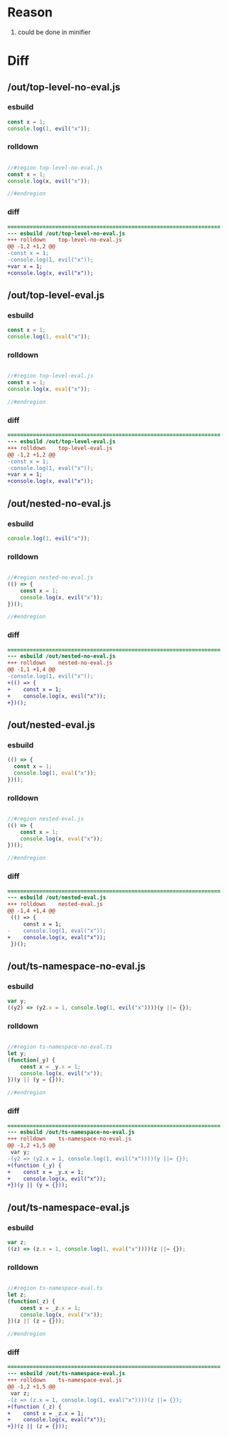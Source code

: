 # Reason
1. could be done in minifier
# Diff
## /out/top-level-no-eval.js
### esbuild
```js
const x = 1;
console.log(1, evil("x"));
```
### rolldown
```js

//#region top-level-no-eval.js
const x = 1;
console.log(x, evil("x"));

//#endregion

```
### diff
```diff
===================================================================
--- esbuild	/out/top-level-no-eval.js
+++ rolldown	top-level-no-eval.js
@@ -1,2 +1,2 @@
-const x = 1;
-console.log(1, evil("x"));
+var x = 1;
+console.log(x, evil("x"));

```
## /out/top-level-eval.js
### esbuild
```js
const x = 1;
console.log(1, eval("x"));
```
### rolldown
```js

//#region top-level-eval.js
const x = 1;
console.log(x, eval("x"));

//#endregion

```
### diff
```diff
===================================================================
--- esbuild	/out/top-level-eval.js
+++ rolldown	top-level-eval.js
@@ -1,2 +1,2 @@
-const x = 1;
-console.log(1, eval("x"));
+var x = 1;
+console.log(x, eval("x"));

```
## /out/nested-no-eval.js
### esbuild
```js
console.log(1, evil("x"));
```
### rolldown
```js

//#region nested-no-eval.js
(() => {
	const x = 1;
	console.log(x, evil("x"));
})();

//#endregion

```
### diff
```diff
===================================================================
--- esbuild	/out/nested-no-eval.js
+++ rolldown	nested-no-eval.js
@@ -1,1 +1,4 @@
-console.log(1, evil("x"));
+(() => {
+    const x = 1;
+    console.log(x, evil("x"));
+})();

```
## /out/nested-eval.js
### esbuild
```js
(() => {
  const x = 1;
  console.log(1, eval("x"));
})();
```
### rolldown
```js

//#region nested-eval.js
(() => {
	const x = 1;
	console.log(x, eval("x"));
})();

//#endregion

```
### diff
```diff
===================================================================
--- esbuild	/out/nested-eval.js
+++ rolldown	nested-eval.js
@@ -1,4 +1,4 @@
 (() => {
     const x = 1;
-    console.log(1, eval("x"));
+    console.log(x, eval("x"));
 })();

```
## /out/ts-namespace-no-eval.js
### esbuild
```js
var y;
((y2) => (y2.x = 1, console.log(1, evil("x"))))(y ||= {});
```
### rolldown
```js

//#region ts-namespace-no-eval.ts
let y;
(function(_y) {
	const x = _y.x = 1;
	console.log(x, evil("x"));
})(y || (y = {}));

//#endregion

```
### diff
```diff
===================================================================
--- esbuild	/out/ts-namespace-no-eval.js
+++ rolldown	ts-namespace-no-eval.js
@@ -1,2 +1,5 @@
 var y;
-(y2 => (y2.x = 1, console.log(1, evil("x"))))(y ||= {});
+(function (_y) {
+    const x = _y.x = 1;
+    console.log(x, evil("x"));
+})(y || (y = {}));

```
## /out/ts-namespace-eval.js
### esbuild
```js
var z;
((z) => (z.x = 1, console.log(1, eval("x"))))(z ||= {});
```
### rolldown
```js

//#region ts-namespace-eval.ts
let z;
(function(_z) {
	const x = _z.x = 1;
	console.log(x, eval("x"));
})(z || (z = {}));

//#endregion

```
### diff
```diff
===================================================================
--- esbuild	/out/ts-namespace-eval.js
+++ rolldown	ts-namespace-eval.js
@@ -1,2 +1,5 @@
 var z;
-(z => (z.x = 1, console.log(1, eval("x"))))(z ||= {});
+(function (_z) {
+    const x = _z.x = 1;
+    console.log(x, eval("x"));
+})(z || (z = {}));

```
